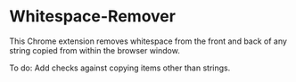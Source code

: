 # Whitespace-Remover

This Chrome extension removes whitespace from the front and back of any string copied from within the browser window.

To do: Add checks against copying items other than strings.

